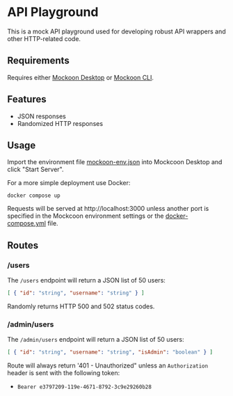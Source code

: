 # API Playground
This is a mock API playground used for developing robust API wrappers and
other HTTP-related code.

## Requirements
Requires either [Mockoon Desktop](https://mockcoon.com/download) or
[Mockoon CLI](https://hub.docker.com/r/mockoon/cli).

## Features
- JSON responses
- Randomized HTTP responses

## Usage
Import the environment file [mockoon-env.json](mockoon-env.json) into Mockcoon Desktop and click "Start Server".


For a more simple deployment use Docker:
```shell
docker compose up
```

Requests will be served at http://localhost:3000 unless another port is specified
in the Mockcoon environment settings or the [docker-compose.yml](docker-compose.yml) file.

## Routes

### /users
The `/users` endpoint will return a JSON list of 50 users:
```json
[ { "id": "string", "username": "string" } ]
```

Randomly returns HTTP 500 and 502 status codes.

### /admin/users
The `/admin/users` endpoint will return a JSON list of 50 users:
```json
[ { "id": "string", "username": "string", "isAdmin": "boolean" } ]
```

Route will always return '401 - Unauthorized" unless an `Authorization` header
is sent with the following token:
- `Bearer e3797209-119e-4671-8792-3c9e29260b28`
